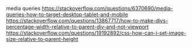 media queries
https://stackoverflow.com/questions/6370690/media-queries-how-to-target-desktop-tablet-and-mobile
https://stackoverflow.com/questions/13867717/how-to-make-divs-percentage-width-relative-to-parent-div-and-not-viewport
https://stackoverflow.com/questions/19192892/css-how-can-i-set-image-size-relative-to-parent-height
